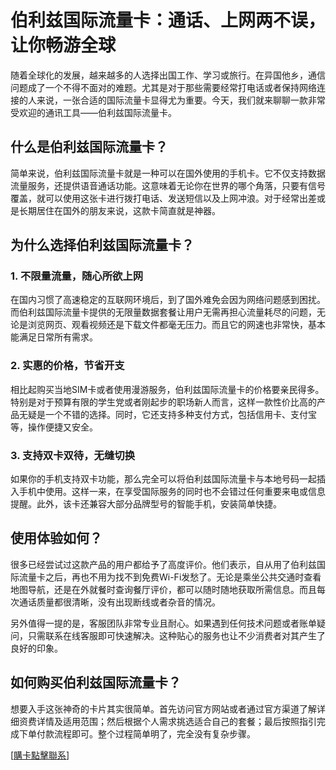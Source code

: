 # 伯利兹国际流量卡：通话、上网两不误，让你畅游全球

随着全球化的发展，越来越多的人选择出国工作、学习或旅行。在异国他乡，通信问题成了一个不得不面对的难题。尤其是对于那些需要经常打电话或者保持网络连接的人来说，一张合适的国际流量卡显得尤为重要。今天，我们就来聊聊一款非常受欢迎的通讯工具——伯利兹国际流量卡。

## 什么是伯利兹国际流量卡？

简单来说，伯利兹国际流量卡就是一种可以在国外使用的手机卡。它不仅支持数据流量服务，还提供语音通话功能。这意味着无论你在世界的哪个角落，只要有信号覆盖，就可以使用这张卡进行拨打电话、发送短信以及上网冲浪。对于经常出差或是长期居住在国外的朋友来说，这款卡简直就是神器。

## 为什么选择伯利兹国际流量卡？

### 1. 不限量流量，随心所欲上网
在国内习惯了高速稳定的互联网环境后，到了国外难免会因为网络问题感到困扰。而伯利兹国际流量卡提供的无限量数据套餐让用户无需再担心流量耗尽的问题，无论是浏览网页、观看视频还是下载文件都毫无压力。而且它的网速也非常快，基本能满足日常所有需求。

### 2. 实惠的价格，节省开支
相比起购买当地SIM卡或者使用漫游服务，伯利兹国际流量卡的价格要亲民得多。特别是对于预算有限的学生党或者刚起步的职场新人而言，这样一款性价比高的产品无疑是一个不错的选择。同时，它还支持多种支付方式，包括信用卡、支付宝等，操作便捷又安全。

### 3. 支持双卡双待，无缝切换
如果你的手机支持双卡功能，那么完全可以将伯利兹国际流量卡与本地号码一起插入手机中使用。这样一来，在享受国际服务的同时也不会错过任何重要来电或信息提醒。此外，该卡还兼容大部分品牌型号的智能手机，安装简单快捷。

## 使用体验如何？

很多已经尝试过这款产品的用户都给予了高度评价。他们表示，自从用了伯利兹国际流量卡之后，再也不用为找不到免费Wi-Fi发愁了。无论是乘坐公共交通时查看地图导航，还是在外就餐时查询餐厅评价，都可以随时随地获取所需信息。而且每次通话质量都很清晰，没有出现断线或者杂音的情况。

另外值得一提的是，客服团队非常专业且耐心。如果遇到任何技术问题或者账单疑问，只需联系在线客服即可快速解决。这种贴心的服务也让不少消费者对其产生了良好的印象。

## 如何购买伯利兹国际流量卡？

想要入手这张神奇的卡片其实很简单。首先访问官方网站或者通过官方渠道了解详细资费详情及适用范围；然后根据个人需求挑选适合自己的套餐；最后按照指引完成下单付款流程即可。整个过程简单明了，完全没有复杂步骤。

[[購卡點擊聯系](https://t.me/s/esim1088)]